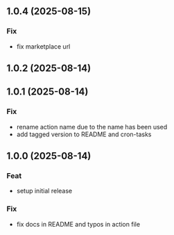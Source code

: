 ## 1.0.4 (2025-08-15)

### Fix

- fix marketplace url

## 1.0.2 (2025-08-14)

## 1.0.1 (2025-08-14)

### Fix

- rename action name due to the name has been used
- add tagged version to README and cron-tasks

## 1.0.0 (2025-08-14)

### Feat

- setup initial release

### Fix

- fix docs in README and typos in action file
